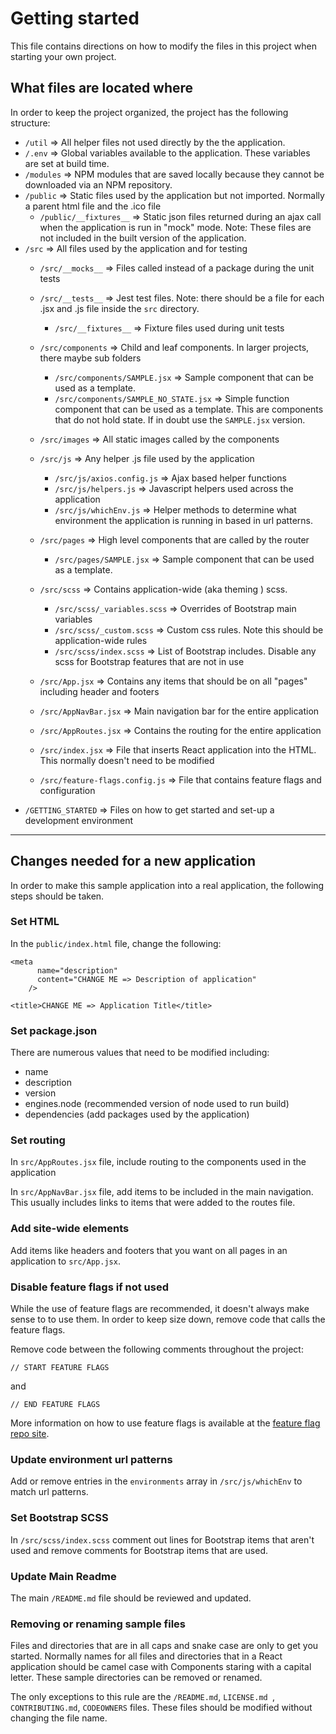# Getting started

This file contains directions on how to modify the files in this project when starting your own project.

## What files are located where

In order to keep the project organized, the project has the following structure:

- `/util` => All helper files not used directly by the the application.
- `/.env` => Global variables available to the application. These variables are set at build time.
- `/modules` => NPM modules that are saved locally because they cannot be downloaded via an NPM repository.
- `/public` => Static files used by the application but not imported. Normally a parent html file and the .ico file
  - `/public/__fixtures__` => Static json files returned during an ajax call when the application is run in "mock" mode. Note: These files are not included in the built version of the application.
- `/src` => All files used by the application and for testing
  - `/src/__mocks__` => Files called instead of a package during the unit tests
  - `/src/__tests__` => Jest test files. Note: there should be a file for each .jsx and .js file inside the `src` directory.
    - `/src/__fixtures__` => Fixture files used during unit tests
  - `/src/components` => Child and leaf components. In larger projects, there maybe sub folders
    - `/src/components/SAMPLE.jsx` => Sample component that can be used as a template.
    - `/src/components/SAMPLE_NO_STATE.jsx` => Simple function component that can be used as a template. This are components that do not hold state. If in doubt use the `SAMPLE.jsx` version.
  - `/src/images` => All static images called by the components
  - `/src/js` => Any helper .js file used by the application
    - `/src/js/axios.config.js` => Ajax based helper functions
    - `/src/js/helpers.js` => Javascript helpers used across the application
    - `/src/js/whichEnv.js` => Helper methods to determine what environment the application is running in based in url patterns.

  - `/src/pages` => High level components that are called by the router
    - `/src/pages/SAMPLE.jsx` => Sample component that can be used as a template.
  - `/src/scss` => Contains application-wide (aka theming ) scss.
    - `/src/scss/_variables.scss` => Overrides of Bootstrap main variables
    - `/src/scss/_custom.scss` => Custom css rules. Note this should be application-wide rules
    - `/src/scss/index.scss` => List of Bootstrap includes. Disable any scss for Bootstrap features that are not in use
  - `/src/App.jsx` => Contains any items that should be on all "pages" including header and footers
  - `/src/AppNavBar.jsx` => Main navigation bar for the entire application
  - `/src/AppRoutes.jsx` => Contains the routing for the entire application
  - `/src/index.jsx` => File that inserts React application into the HTML. This normally doesn't need to be modified
  - `/src/feature-flags.config.js` => File that contains feature flags and configuration
- `/GETTING_STARTED` => Files on how to get started and set-up a development environment

---

## Changes needed for a new application

In order to make this sample application into a real application, the following steps should be taken.

### Set HTML

In the `public/index.html` file, change the following:

```
<meta
      name="description"
      content="CHANGE ME => Description of application"
    />
```

```
<title>CHANGE ME => Application Title</title>
```

### Set package.json

There are numerous values that need to be modified including:

- name
- description
- version
- engines.node (recommended version of node used to run build)
- dependencies (add packages used by the application)

### Set routing

In `src/AppRoutes.jsx` file, include routing to the components used in the application

In `src/AppNavBar.jsx` file, add items to be included in the main navigation. This usually includes links to items that were added to the routes file.

### Add site-wide elements

Add items like headers and footers that you want on all pages in an application to `src/App.jsx`.

### Disable feature flags if not used

While the use of feature flags are recommended, it doesn't always make sense to to use them. In order to keep size down, remove code that calls the feature flags.

Remove code between the following comments throughout the project:
```
// START FEATURE FLAGS
```
and
```
// END FEATURE FLAGS
```

More information on how to use feature flags is available at the [feature flag repo site](https://github.com/mydobie/featureFlags).

### Update environment url patterns
Add or remove entries in the `environments` array in `/src/js/whichEnv` to match url patterns.

### Set Bootstrap SCSS

In `/src/scss/index.scss` comment out lines for Bootstrap items that aren't used and remove comments for Bootstrap items that are used.

### Update Main Readme

The main `/README.md` file should be reviewed and updated.

### Removing or renaming sample files

Files and directories that are in all caps and snake case are only to get you started. Normally names for all files and directories that in a React application should be camel case with Components staring with a capital letter. These sample directories can be removed or renamed.

The only exceptions to this rule are the `/README.md`, `LICENSE.md `, `CONTRIBUTING.md`, `CODEOWNERS`
files. These files should be modified without changing the file name.
